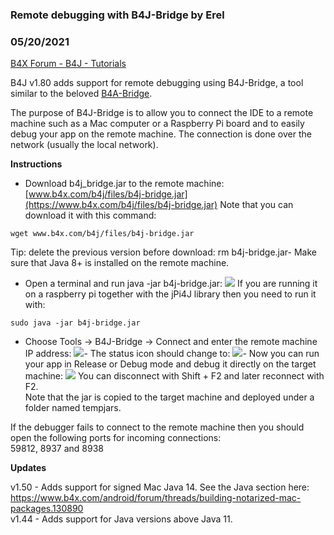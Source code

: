 ### Remote debugging with B4J-Bridge by Erel
### 05/20/2021
[B4X Forum - B4J - Tutorials](https://www.b4x.com/android/forum/threads/38804/)

B4J v1.80 adds support for remote debugging using B4J-Bridge, a tool similar to the beloved [B4A-Bridge](http://www.b4x.com/android/forum/threads/7978/#content).  
  
The purpose of B4J-Bridge is to allow you to connect the IDE to a remote machine such as a Mac computer or a Raspberry Pi board and to easily debug your app on the remote machine. The connection is done over the network (usually the local network).  
  
**Instructions**  

- Download b4j\_bridge.jar to the remote machine: [www.b4x.com/b4j/files/b4j-bridge.jar](https://www.b4x.com/b4j/files/b4j-bridge.jar)
Note that you can download it with this command:

```B4X
wget www.b4x.com/b4j/files/b4j-bridge.jar
```

Tip: delete the previous version before download: rm b4j-bridge.jar- Make sure that Java 8+ is installed on the remote machine.
- Open a terminal and run java -jar b4j-bridge.jar:
![](http://www.b4x.com/basic4android/images/SS-2014-03-13_13.13.11.png)
If you are running it on a raspberry pi together with the jPi4J library then you need to run it with:

```B4X
sudo java -jar b4j-bridge.jar
```

- Choose Tools -> B4J-Bridge -> Connect and enter the remote machine IP address:
![](http://www.b4x.com/basic4android/images/SS-2014-03-13_13.14.43.png)- The status icon should change to:
![](http://www.b4x.com/basic4android/images/SS-2014-03-13_13.15.43.png)- Now you can run your app in Release or Debug mode and debug it directly on the target machine:
![](http://www.b4x.com/basic4android/images/SS-2014-03-13_13.17.27.png)
You can disconnect with Shift + F2 and later reconnect with F2.  
Note that the jar is copied to the target machine and deployed under a folder named tempjars.  
  
If the debugger fails to connect to the remote machine then you should open the following ports for incoming connections:  
59812, 8937 and 8938  
  
**Updates**  
  
v1.50 - Adds support for signed Mac Java 14. See the Java section here: <https://www.b4x.com/android/forum/threads/building-notarized-mac-packages.130890>  
v1.44 - Adds support for Java versions above Java 11.